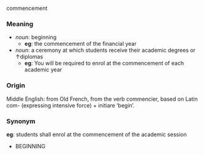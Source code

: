 commencement
### Meaning
+ _noun_: beginning
	+ __eg__: the commencement of the financial year
+ _noun_: a ceremony at which students receive their academic degrees or ↑diplomas
	+ __eg__: You will be required to enrol at the commencement of each academic year

### Origin

Middle English: from Old French, from the verb commencier, based on Latin com- (expressing intensive force) + initiare ‘begin’.

### Synonym

__eg__: students shall enrol at the commencement of the academic session

+ BEGINNING


